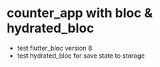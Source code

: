 # counter_app with bloc & hydrated_bloc

- test flutter_bloc version 8
- test hydrated_bloc for save state to storage
